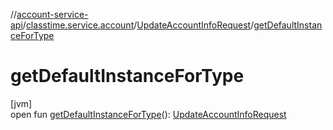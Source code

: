 //[account-service-api](../../../index.md)/[classtime.service.account](../index.md)/[UpdateAccountInfoRequest](index.md)/[getDefaultInstanceForType](get-default-instance-for-type.md)

# getDefaultInstanceForType

[jvm]\
open fun [getDefaultInstanceForType](get-default-instance-for-type.md)(): [UpdateAccountInfoRequest](index.md)

